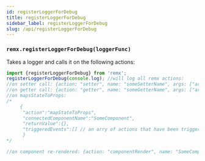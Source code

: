 ```yaml
---
id: registerLoggerForDebug
title: registerLoggerForDebug
sidebar_label: registerLoggerForDebug
slug: /api/registerLoggerForDebug
---
```


### `remx.registerLoggerForDebug(loggerFunc)`
Takes a logger and calls it on the following actions:


```javascript
import {registerLoggerForDebug} from 'remx';
registerLoggerForDebug(console.log); //will log all remx actions:
//on setter call: {action: "setter", name: "someSetterName", args: ["arg1", "arg2"])}
//on getter call: {action: "getter", name: "someGetterName", args: ["arg1", "arg2"])}
//on mapsStateToProps: 
/*   
     {
      "action":"mapStateToProps",
      "connectedComponentName":"SomeComponent",
      "returnValue":{},
      "triggeredEvents":[] // an arry of actions that have been triggered during the run of mapStateToProps
      } 
*/   

//on component re-rendered: {action: "componentRender", name: "SomeComponent"}

```
